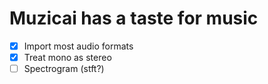 # Muzicai has a taste for music

- [x] Import most audio formats
- [x] Treat mono as stereo
- [ ] Spectrogram (stft?)
